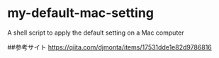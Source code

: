 # my-default-mac-setting
A shell script to apply the default setting on a Mac computer


##参考サイト
https://qiita.com/djmonta/items/17531dde1e82d9786816
